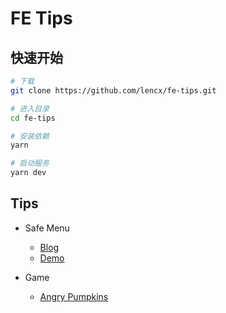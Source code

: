 # FE Tips

## 快速开始

```bash
# 下载
git clone https://github.com/lencx/fe-tips.git

# 进入目录
cd fe-tips

# 安装依赖
yarn

# 启动服务
yarn dev
```

## Tips

- Safe Menu
  - [Blog](./docs/safe-menu/index.md)
  - [Demo](https://lencx.github.io/fe-tips/#/safe-menu)

- Game
  - [Angry Pumpkins](./game/angry-pumpkins)
